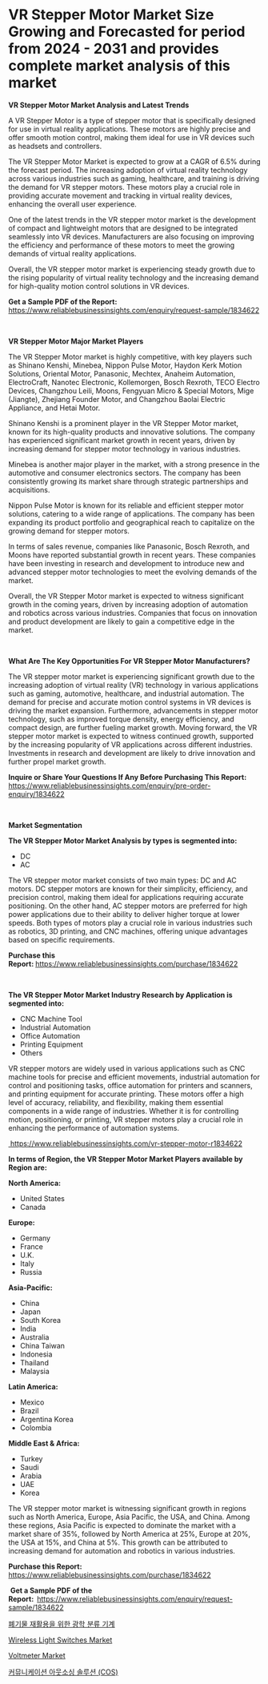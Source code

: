 <p><h1>VR Stepper Motor Market Size Growing and Forecasted for period from 2024 - 2031 and provides complete market analysis of this market</h1></p><p><strong>VR Stepper Motor Market Analysis and Latest Trends</strong></p>
<p><p>A VR Stepper Motor is a type of stepper motor that is specifically designed for use in virtual reality applications. These motors are highly precise and offer smooth motion control, making them ideal for use in VR devices such as headsets and controllers.</p><p>The VR Stepper Motor Market is expected to grow at a CAGR of 6.5% during the forecast period. The increasing adoption of virtual reality technology across various industries such as gaming, healthcare, and training is driving the demand for VR stepper motors. These motors play a crucial role in providing accurate movement and tracking in virtual reality devices, enhancing the overall user experience.</p><p>One of the latest trends in the VR stepper motor market is the development of compact and lightweight motors that are designed to be integrated seamlessly into VR devices. Manufacturers are also focusing on improving the efficiency and performance of these motors to meet the growing demands of virtual reality applications.</p><p>Overall, the VR stepper motor market is experiencing steady growth due to the rising popularity of virtual reality technology and the increasing demand for high-quality motion control solutions in VR devices.</p></p>
<p><strong>Get a Sample PDF of the Report:&nbsp;</strong> <a href="https://www.reliablebusinessinsights.com/enquiry/request-sample/1834622">https://www.reliablebusinessinsights.com/enquiry/request-sample/1834622</a></p>
<p>&nbsp;</p>
<p><strong>VR Stepper Motor Major Market Players</strong></p>
<p><p>The VR Stepper Motor market is highly competitive, with key players such as Shinano Kenshi, Minebea, Nippon Pulse Motor, Haydon Kerk Motion Solutions, Oriental Motor, Panasonic, Mechtex, Anaheim Automation, ElectroCraft, Nanotec Electronic, Kollemorgen, Bosch Rexroth, TECO Electro Devices, Changzhou Leili, Moons, Fengyuan Micro & Special Motors, Mige (Jiangte), Zhejiang Founder Motor, and Changzhou Baolai Electric Appliance, and Hetai Motor.</p><p>Shinano Kenshi is a prominent player in the VR Stepper Motor market, known for its high-quality products and innovative solutions. The company has experienced significant market growth in recent years, driven by increasing demand for stepper motor technology in various industries.</p><p>Minebea is another major player in the market, with a strong presence in the automotive and consumer electronics sectors. The company has been consistently growing its market share through strategic partnerships and acquisitions.</p><p>Nippon Pulse Motor is known for its reliable and efficient stepper motor solutions, catering to a wide range of applications. The company has been expanding its product portfolio and geographical reach to capitalize on the growing demand for stepper motors.</p><p>In terms of sales revenue, companies like Panasonic, Bosch Rexroth, and Moons have reported substantial growth in recent years. These companies have been investing in research and development to introduce new and advanced stepper motor technologies to meet the evolving demands of the market.</p><p>Overall, the VR Stepper Motor market is expected to witness significant growth in the coming years, driven by increasing adoption of automation and robotics across various industries. Companies that focus on innovation and product development are likely to gain a competitive edge in the market.</p></p>
<p>&nbsp;</p>
<p><strong>What Are The Key Opportunities For VR Stepper Motor Manufacturers?</strong></p>
<p><p>The VR stepper motor market is experiencing significant growth due to the increasing adoption of virtual reality (VR) technology in various applications such as gaming, automotive, healthcare, and industrial automation. The demand for precise and accurate motion control systems in VR devices is driving the market expansion. Furthermore, advancements in stepper motor technology, such as improved torque density, energy efficiency, and compact design, are further fueling market growth. Moving forward, the VR stepper motor market is expected to witness continued growth, supported by the increasing popularity of VR applications across different industries. Investments in research and development are likely to drive innovation and further propel market growth.</p></p>
<p><strong>Inquire or Share Your Questions If Any Before Purchasing This Report:</strong> <a href="https://www.reliablebusinessinsights.com/enquiry/pre-order-enquiry/1834622">https://www.reliablebusinessinsights.com/enquiry/pre-order-enquiry/1834622</a></p>
<p>&nbsp;</p>
<p><strong>Market Segmentation</strong></p>
<p><strong>The VR Stepper Motor Market Analysis by types is segmented into:</strong></p>
<p><ul><li>DC</li><li>AC</li></ul></p>
<p><p>The VR stepper motor market consists of two main types: DC and AC motors. DC stepper motors are known for their simplicity, efficiency, and precision control, making them ideal for applications requiring accurate positioning. On the other hand, AC stepper motors are preferred for high power applications due to their ability to deliver higher torque at lower speeds. Both types of motors play a crucial role in various industries such as robotics, 3D printing, and CNC machines, offering unique advantages based on specific requirements.</p></p>
<p><strong>Purchase this Report:&nbsp;</strong><a href="https://www.reliablebusinessinsights.com/purchase/1834622">https://www.reliablebusinessinsights.com/purchase/1834622</a></p>
<p>&nbsp;</p>
<p><strong>The VR Stepper Motor Market Industry Research by Application is segmented into:</strong></p>
<p><ul><li>CNC Machine Tool</li><li>Industrial Automation</li><li>Office Automation</li><li>Printing Equipment</li><li>Others</li></ul></p>
<p><p>VR stepper motors are widely used in various applications such as CNC machine tools for precise and efficient movements, industrial automation for control and positioning tasks, office automation for printers and scanners, and printing equipment for accurate printing. These motors offer a high level of accuracy, reliability, and flexibility, making them essential components in a wide range of industries. Whether it is for controlling motion, positioning, or printing, VR stepper motors play a crucial role in enhancing the performance of automation systems.</p></p>
<p><a href="https://www.reliablebusinessinsights.com/vr-stepper-motor-r1834622">&nbsp;https://www.reliablebusinessinsights.com/vr-stepper-motor-r1834622</a></p>
<p><strong>In terms of Region, the VR Stepper Motor Market Players available by Region are:</strong></p>
<p>
    <p> <strong> North America: </strong>
        <ul>
            <li>United States</li>
            <li>Canada</li>
        </ul>
        </p> 
    <p> <strong> Europe: </strong>
        <ul>
            <li>Germany</li>
            <li>France</li>
            <li>U.K.</li>
            <li>Italy</li>
            <li>Russia</li>
        </ul>
        </p> 
    <p> <strong> Asia-Pacific: </strong>
        <ul>
            <li>China</li>
            <li>Japan</li>
            <li>South Korea</li>
            <li>India</li>
            <li>Australia</li>
            <li>China Taiwan</li>
            <li>Indonesia</li>
            <li>Thailand</li>
            <li>Malaysia</li>
        </ul>
        </p> 
    <p> <strong> Latin America: </strong>
        <ul>
            <li>Mexico</li>
            <li>Brazil</li>
            <li>Argentina Korea</li>
            <li>Colombia</li>
        </ul>
        </p> 
    <p> <strong> Middle East & Africa: </strong>
        <ul>
            <li>Turkey</li>
            <li>Saudi</li>
            <li>Arabia</li>
            <li>UAE</li>
            <li>Korea</li>
        </ul>
    </p>
    </p>
<p><p>The VR stepper motor market is witnessing significant growth in regions such as North America, Europe, Asia Pacific, the USA, and China. Among these regions, Asia Pacific is expected to dominate the market with a market share of 35%, followed by North America at 25%, Europe at 20%, the USA at 15%, and China at 5%. This growth can be attributed to increasing demand for automation and robotics in various industries.</p></p>
<p><strong>Purchase this Report: </strong><a href="https://www.reliablebusinessinsights.com/purchase/1834622">https://www.reliablebusinessinsights.com/purchase/1834622</a></p>
<p>&nbsp;<strong>Get a Sample PDF of the Report:&nbsp;&nbsp;</strong><a href="https://www.reliablebusinessinsights.com/enquiry/request-sample/1834622">https://www.reliablebusinessinsights.com/enquiry/request-sample/1834622</a></p>
<p><strong></strong></p>
<p><p><a href="https://github.com/TrevorKruvalis5678/Market-Research-Report-List-2/blob/main/2592956172084.md">폐기물 재활용을 위한 광학 분류 기계</a></p><p><a href="https://github.com/IzaiahBartell/Market-Research-Report-List-1/blob/main/wireless-light-switches-market.md">Wireless Light Switches Market</a></p><p><a href="https://github.com/biheemgalvinlouises6hokrh3h/Market-Research-Report-List-3/blob/main/voltmeter-market.md">Voltmeter Market</a></p><p><a href="https://github.com/lzuwsfreyoq70/Market-Research-Report-List-2/blob/main/5303547172083.md">커뮤니케이션 아웃소싱 솔루션 (COS)</a></p></p>